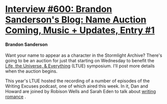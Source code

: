 # [Interview #600: Brandon Sanderson's Blog: Name Auction Coming, Music + Updates, Entry #1](https://www.theoryland.com/intvmain.php?i=600#1)

#### Brandon Sanderson

Want your name to appear as a character in the Stormlight Archive? There's going to be an auction for just that starting on Wednesday to benefit the
[Life, the Universe, & Everything](http://ltue.org/LTUE_2012.html)
(LTUE) symposium. I'll post more details when the auction begins.

This year's LTUE hosted the recording of a number of episodes of the Writing Excuses podcast, one of which aired this week. In it, Dan and Howard are joined by Robison Wells and Sarah Eden to talk about
[writing romance](http://www.writingexcuses.com/2011/04/03/)
.

